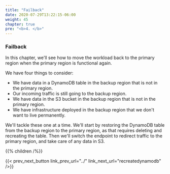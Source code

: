 ```yaml
---
title: "Failback"
date: 2020-07-29T13:22:15-06:00
weight: 45
chapter: true
pre: "<b>4. </b>"
---
```


### Failback

In this chapter, we'll see how to move the workload back to the primary region when the primary region is functional again.

We have four things to consider:

* We have data in a DynamoDB table in the backup region that is not in the primary region.
* Our incoming traffic is still going to the backup region.
* We have data in the S3 bucket in the backup region that is not in the primary region.
* We have infrastructure deployed in the backup region that we don't want to live permanently.

We'll tackle these one at a time.  We'll start by restoring the DynamoDB table from the backup region to the primary region, as that requires deleting and recreating the table.  Then we'll switch the endpoint to redirect traffic to the primary region, and take care of any data in S3.

{{% children /%}}

{{< prev_next_button link_prev_url="../" link_next_url="recreatedynamodb" />}}